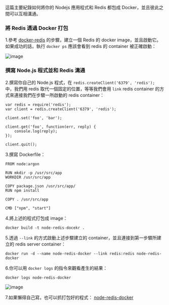 這篇主要紀錄如何將你的 Nodejs 應用程式和 Redis 都包成 Docker，並且彼此之間可以互相溝通。

### 將 Redis 透過 Docker 打包

1.參考 [docker-redis](https://github.com/kevingo/docker-redis) 的步驟，建立一個 Redis 的 docker image，並且啟動它。如果成功的話，執行 `docker ps` 應該會看到 redis 的 container 被正確啟動：

![image](https://github.com/kevingo/blog/raw/master/screenshot/docker-redis.png)

### 撰寫 Node.js 程式並和 Redis 溝通

2.撰寫你自己的 Node.js 程式，在 `redis.createClient('6379', 'redis');` 中，我們用 redis 取代一個固定的位置，等等我們會用 `link` redis container 的方式來連接我們在步驟一所啟動的 redis container：

```
var redis = require('redis');
var client = redis.createClient('6379', 'redis');

client.set('foo', 'bar');

client.get('foo', function(err, reply) {
	console.log(reply);
});

client.quit();
```

3.撰寫 Dockerfile：

```
FROM node:argon

RUN mkdir -p /usr/src/app
WORKDIR /usr/src/app

COPY package.json /usr/src/app/
RUN npm install

COPY . /usr/src/app

CMD ["npm", "start"]
```

4.將上述的程式打包成 image：

```
docker build -t node-redis-docekr .

```

5.透過 `--link` 的方式啟動上述步驟建立的 container，並且連接到第一步驟所建立的 redis server container：

```
docker run -d --name node-redis-docker --link redis:redis node-redis-docker

```

6.你可以用 `docker logs` 的指令來觀看產生的結果：

```
docker logs node-redis-docker
```

![image](https://github.com/kevingo/blog/raw/master/screenshot/docker-logs.png)

7.如果懶得自己寫，也可以抓打包好的程式： [node-redis-docker](https://github.com/kevingo/node-redis-docker)
